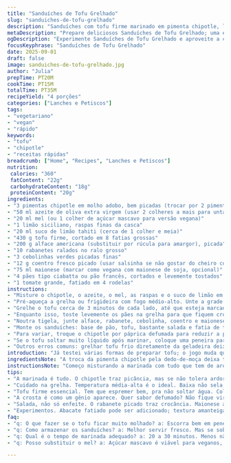 ```yaml
---
title: "Sanduíches de Tofu Grelhado"
slug: "sanduiches-de-tofu-grelhado"
description: "Sanduíches com tofu firme marinado em pimenta chipotle, limão, mel e azeite. Vegetariano, sem lactose e sem nozes. Acompanhado de uma salada crocante com alface iceberg, rabanetes, cebolinha, coentro e maionese temperada. O tofu é grelhado até formar textura firme, e os pães são tostados para um contraste agradável. Ideal para quem quer algo leve, cheio de sabor e com um toque levemente picante. Fácil de preparar, especialmente em churrascos, com variações simples para vegetarianos e veganos. Uma opção diferente para o dia a dia, com ingredientes frescos e montagem prática."
metaDescription: "Prepare deliciosos Sanduíches de Tofu Grelhado; uma explosão de sabores e texturas para um almoço leve"
ogDescription: "Experimente Sanduíches de Tofu Grelhado e aproveite a combinação perfeita de crocância e cremosidade em uma refeição leve"
focusKeyphrase: "Sanduíches de Tofu Grelhado"
date: 2025-09-01
draft: false
image: sanduiches-de-tofu-grelhado.jpg
author: "Julia"
prepTime: PT20M
cookTime: PT15M
totalTime: PT35M
recipeYield: "4 porções"
categories: ["Lanches e Petiscos"]
tags:
- "vegetariano"
- "vegan"
- "rápido"
keywords:
- "tofu"
- "chipotle"
- "receitas rápidas"
breadcrumb: ["Home", "Recipes", "Lanches e Petiscos"]
nutrition: 
 calories: "360"
 fatContent: "22g"
 carbohydrateContent: "18g"
 proteinContent: "20g"
ingredients:
- "3 pimentas chipotle em molho adobo, bem picadas (trocar por 2 pimentas dedo-de-moça para menor ardência)"
- "50 ml azeite de oliva extra virgem (usar 2 colheres a mais para untar a grelha)"
- "20 ml mel (ou 1 colher de açúcar mascavo para versão vegana)"
- "1 limão siciliano, raspas finas da casca"
- "20 ml suco de limão tahiti (cerca de 1 colher e meia)"
- "430 g tofu firme, cortado em 8 fatias grossas"
- "200 g alface americana (substituir por rúcula para amargor), picada"
- "10 rabanetes ralados no ralo grosso"
- "3 cebolinhas verdes picadas finas"
- "12 g coentro fresco picado (usar salsinha se não gostar do cheiro considerado forte do coentro)"
- "75 ml maionese (marcar como vegana com maionese de soja, opcional)"
- "4 pães tipo ciabatta ou pão francês, cortados e levemente tostados"
- "1 tomate grande, fatiado em 4 rodelas"
instructions:
- "Misture o chipotle, o azeite, o mel, as raspas e o suco de limão em uma vasilha de vidro. Adicione o tofu e espalhe a marinada, massageando para absorver. Cubra com filme plástico; deixe descansar mínimo 20 minutos, ideal até 30 para sabor penetrar melhor."
- "Pré-aqueça a grelha ou frigideira com fogo médio-alto. Unte a grade ou chapa com um pouco de azeite para evitar que o tofu cole. O segredo está em ouvir o chiar agudo do contato do tofu com a grelha."
- "Grelhe o tofu cerca de 3 minutos de cada lado, até que esteja marcado com linhas douradas, firme ao toque mas ainda macio por dentro. O azeite ajuda a formar essa crosta sem ressecar."
- "Enquanto isso, toste levemente os pães na grelha para que fiquem crocantes, evitando que encharquem com o molho. Resista a deixar por muito tempo para não queimar."
- "Noutra tigela, junte alface, rabanete, cebolinha, coentro e maionese. Acrescente a sobra da marinada para ligar os ingredientes. Tempere com sal e pimenta do reino a gosto. O contraste entre a crocância do rabanete e a cremosidade da maionese faz diferença."
- "Monte os sanduíches: base de pão, tofu, bastante salada e fatia de tomate por cima. Sirva imediatamente, acompanhado do resto da salada. Nesse ponto, o cheiro perfuma bastante o ambiente e o som crocante da mordida garante satisfação."
- "Para variar, troque o chipotle por páprica defumada para reduzir a picância, ou o mel por xarope de bordo para um toque mais complexo."
- "Se o tofu soltar muito líquido após marinar, coloque uma peneira para escorrer bem e evite que o pão fique molhado demais."
- "Outros erros comuns: grelhar tofu frio diretamente da geladeira deixa a crosta difícil e o centro duro. Deixe o tofu descansar em temperatura ambiente antes de preparar."
introduction: "Já testei várias formas de preparar tofu; o jogo muda quando você capricha na marinada e no ponto de grelha. O segredo aqui está no equilíbrio entre o picante do chipotle e a doçura sutil do mel, que penetra o tofu macio. A textura firme com a crostinha dourada dá vontade de repetir. A salada com rabanete e coentro traz frescor e crocância, enquanto a maionese amacia o conjunto. O pão crocante dá a liga final. Não é receita pra enrolar – frescor e rapidez no preparo fazem diferença. Perfeito para um almoço rápido no meio da semana ou para impressionar numa reunião com amigos que gostam de comida leve. Detalhes fazem toda a diferença."
ingredientsNote: "A troca da pimenta chipotle pela dedo-de-moça deixa tudo mais suave para quem não tolera muito ardor – ideal para festas com crianças. Uso o mel para amaciar e dar um dulçor natural, mas substituo por açúcar mascavo quando preparo vegano. O tofu firme precisa ser bem espremido; para isso, embalo em pano limpo e pressiono com um peso por 15 minutos para evitar excesso de água, o que atrapalha na hora da selagem. A baixa umidade do tofu ajuda a formar aquela crostinha com gosto defumado. Se não tiver coentro, salsinha também funciona, mas muda o aroma final. Os pães crocantes são imprescindíveis; evite itens muito macios ou embadurnados para que o sanduíche não fique pesado. Não economize na maionese, pois liga os ingredientes e evita a secura."
instructionsNote: "Começo misturando a marinada com tudo que tem de aroma: chipotle, azeite, mel e limão. Deixo o tofu mergulhado por 20 a 30 minutos; esse tempo permite a textura incorporar o sabor sem desmanchar. Grelhar em fogo médio-alto é essencial – quente demais queima; fogo baixo não sela. A grelha untada evita que o tofu grude, um erro comum dos iniciantes. Virar o tofu só quando estiver bem marcado dá visual e sabor diferentes; não fique mexendo o tempo todo. O toque final é fazer a salada com verduras frescas e a marinada restante, fechando o ciclo de sabor da receita. A montagem pede rapidez para o pão não amolecer demais. Se quiser, acrescente abacate fatiado para textura amanteigada ou uma pimenta fresca para intensificar o calor. Tenho sempre um backup de maionese vegana na geladeira, caso contrário deixo a receita toda mais leve e acessível."
tips:
- "A marinada é tudo. O chipotle traz picância, mas se não tolera ardor, dedo-de-moça é uma boa substituição. Tem que agradar."
- "Cuidado na grelha. Temperatura média-alta é o ideal. Baixa não sela, muito alta queima. Cheiro do chipotle é um sinal."
- "Tofu firme essencial. Tem que espremer bem, pra não soltar água. Colocar um peso em cima do pano por 15 minutos ajuda."
- "A crosta é como um gênio aparece. Quer sabor defumado? Não fique virando o tofu; deixe por 3 minutos. Linhas douradas são a meta."
- "Salada, não só enfeite. O rabanete picado traz crocância. Maionese amacia tudo; dose a gosto. Varia com ervas frescas para aroma."
- "Experimentos. Abacate fatiado pode ser adicionado; textura amanteigada é boa. Pimenta fresca intensifica o calor; dá um hit a mais."
faq:
- "q: O que fazer se o tofu ficar muito molhado? a: Escorra bem em peneira. Tofu úmido deixa pão encharcado. Isso é um erro comum."
- "q: Como armazenar os sanduíches? a: Melhor servir fresco. Mas se sobrar, embrulhe em papel toalha; se guardar na geladeira, evitará que umedeça."
- "q: Qual é o tempo de marinada adequado? a: 20 a 30 minutos. Menos não absorve muito; mais pode desmanchar se passar do ponto."
- "q: Posso substituir o mel? a: Açúcar mascavo é viável para veganos, traz um dulçor legal. Pode também usar xarope de bordo."

---
```

